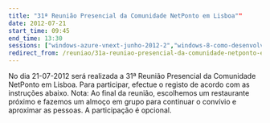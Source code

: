 ```yaml
---
title: "31ª Reunião Presencial da Comunidade NetPonto em Lisboa""
date: 2012-07-21
start_time: 09:45
end_time: 13:30
sessions: ["windows-azure-vnext-junho-2012-2","windows-8-como-desenvolver-metro-style-apps-lisboa"]
redirect_from: /reuniao/31a-reuniao-presencial-da-comunidade-netponto-em-lisboa/
---
```

No dia 21-07-2012 será realizada a 31ª Reunião Presencial da Comunidade NetPonto em Lisboa. Para participar, efectue o registo de acordo com as instruções abaixo.
Nota: Ao final da reunião, escolhemos um restaurante próximo e fazemos um almoço em grupo para continuar o convívio e aproximar as pessoas. A participação é opcional.